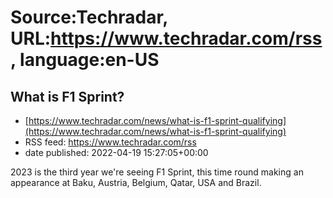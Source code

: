 # Source:Techradar, URL:https://www.techradar.com/rss, language:en-US

## What is F1 Sprint?
 - [https://www.techradar.com/news/what-is-f1-sprint-qualifying](https://www.techradar.com/news/what-is-f1-sprint-qualifying)
 - RSS feed: https://www.techradar.com/rss
 - date published: 2022-04-19 15:27:05+00:00

2023 is the third year we're seeing F1 Sprint, this time round making an appearance at Baku, Austria, Belgium, Qatar, USA and Brazil.

